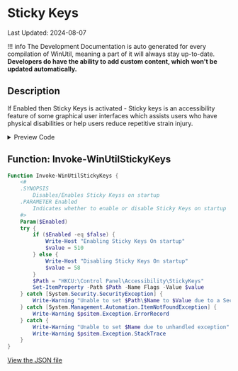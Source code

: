 # Sticky Keys

Last Updated: 2024-08-07


!!! info
     The Development Documentation is auto generated for every compilation of WinUtil, meaning a part of it will always stay up-to-date. **Developers do have the ability to add custom content, which won't be updated automatically.**
## Description

If Enabled then Sticky Keys is activated - Sticky keys is an accessibility feature of some graphical user interfaces which assists users who have physical disabilities or help users reduce repetitive strain injury.

<!-- BEGIN CUSTOM CONTENT -->

<!-- END CUSTOM CONTENT -->

<details>
<summary>Preview Code</summary>

```json
{
  "Content": "Sticky Keys",
  "Description": "If Enabled then Sticky Keys is activated - Sticky keys is an accessibility feature of some graphical user interfaces which assists users who have physical disabilities or help users reduce repetitive strain injury.",
  "category": "Customize Preferences",
  "panel": "2",
  "Order": "a108_",
  "Type": "Toggle",
  "link": "https://christitustech.github.io/winutil/dev/tweaks/Customize-Preferences/StickyKeys"
}
```

</details>

## Function: Invoke-WinUtilStickyKeys

```powershell
Function Invoke-WinUtilStickyKeys {
    <#
    .SYNOPSIS
        Disables/Enables Sticky Keyss on startup
    .PARAMETER Enabled
        Indicates whether to enable or disable Sticky Keys on startup
    #>
    Param($Enabled)
    try {
        if ($Enabled -eq $false) {
            Write-Host "Enabling Sticky Keys On startup"
            $value = 510
        } else {
            Write-Host "Disabling Sticky Keys On startup"
            $value = 58
        }
        $Path = "HKCU:\Control Panel\Accessibility\StickyKeys"
        Set-ItemProperty -Path $Path -Name Flags -Value $value
    } catch [System.Security.SecurityException] {
        Write-Warning "Unable to set $Path\$Name to $Value due to a Security Exception"
    } catch [System.Management.Automation.ItemNotFoundException] {
        Write-Warning $psitem.Exception.ErrorRecord
    } catch {
        Write-Warning "Unable to set $Name due to unhandled exception"
        Write-Warning $psitem.Exception.StackTrace
    }
}

```


<!-- BEGIN SECOND CUSTOM CONTENT -->

<!-- END SECOND CUSTOM CONTENT -->


[View the JSON file](https://github.com/ChrisTitusTech/winutil/tree/main/config/tweaks.json)

